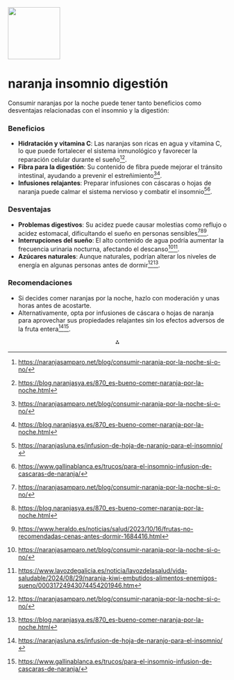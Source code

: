 <img src="https://r2cdn.perplexity.ai/pplx-full-logo-primary-dark%402x.png" class="logo" width="120"/>

# naranja insomnio digestión

Consumir naranjas por la noche puede tener tanto beneficios como desventajas relacionadas con el insomnio y la digestión:

### **Beneficios**

- **Hidratación y vitamina C**: Las naranjas son ricas en agua y vitamina C, lo que puede fortalecer el sistema inmunológico y favorecer la reparación celular durante el sueño[^1][^2].
- **Fibra para la digestión**: Su contenido de fibra puede mejorar el tránsito intestinal, ayudando a prevenir el estreñimiento[^1][^2].
- **Infusiones relajantes**: Preparar infusiones con cáscaras o hojas de naranja puede calmar el sistema nervioso y combatir el insomnio[^3][^4].


### **Desventajas**

- **Problemas digestivos**: Su acidez puede causar molestias como reflujo o acidez estomacal, dificultando el sueño en personas sensibles[^1][^2][^5].
- **Interrupciones del sueño**: El alto contenido de agua podría aumentar la frecuencia urinaria nocturna, afectando el descanso[^1][^6].
- **Azúcares naturales**: Aunque naturales, podrían alterar los niveles de energía en algunas personas antes de dormir[^1][^2].


### **Recomendaciones**

- Si decides comer naranjas por la noche, hazlo con moderación y unas horas antes de acostarte.
- Alternativamente, opta por infusiones de cáscara o hojas de naranja para aprovechar sus propiedades relajantes sin los efectos adversos de la fruta entera[^3][^4].

<div style="text-align: center">⁂</div>

[^1]: https://naranjasamparo.net/blog/consumir-naranja-por-la-noche-si-o-no/

[^2]: https://blog.naranjasya.es/870_es-bueno-comer-naranja-por-la-noche.html

[^3]: https://naranjasluna.es/infusion-de-hoja-de-naranjo-para-el-insomnio/

[^4]: https://www.gallinablanca.es/trucos/para-el-insomnio-infusion-de-cascaras-de-naranja/

[^5]: https://www.heraldo.es/noticias/salud/2023/10/16/frutas-no-recomendadas-cenas-antes-dormir-1684416.html

[^6]: https://www.lavozdegalicia.es/noticia/lavozdelasalud/vida-saludable/2024/08/29/naranja-kiwi-embutidos-alimentos-enemigos-sueno/00031724943074454201946.htm

[^7]: https://naranjasdongusto.com/es-bueno-comer-naranjas-por-la-noche/

[^8]: https://www.infobae.com/peru/2025/02/23/esto-es-lo-que-pasa-si-tomo-jugo-de-naranja-todos-los-dias-beneficios-y-efectos-adversos/

